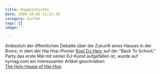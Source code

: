 ```yaml
---
title: Rapgeschichte
date: 2008-10-03 21:21:20
category: Surfen
tags: []
image: ''

---
```


Anlässlich der öffentlichen Debatte über die Zukunft eines Hauses in der Bronx, in dem der Hip Hop-Pionier [Kool DJ Herc](http://de.wikipedia.org/wiki/Kool_DJ_Herc) auf der "Back To SchooL" Party das erste Mal mit seiner DJ-Kunst aufgefallen ist, wurde auf nymag.com ein interessanter Artikel geschrieben:  
[The Holy House of Hip-Hop](http://nymag.com/anniversary/40th/50665/)
